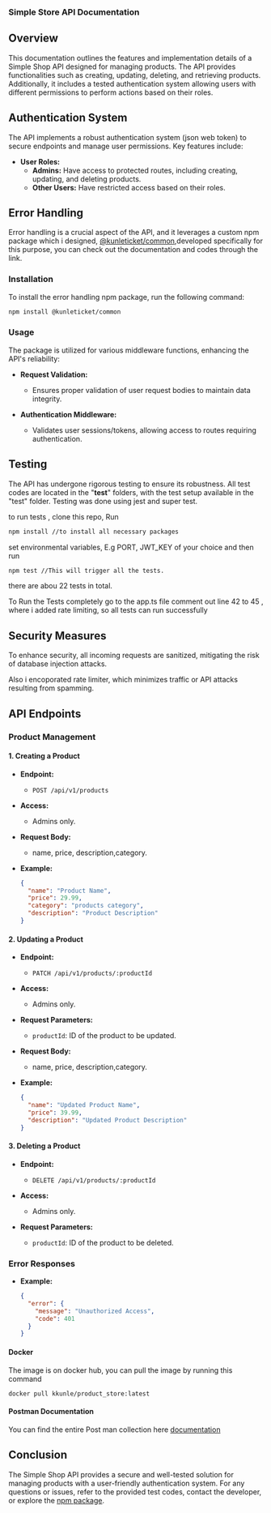 ### Simple Store API Documentation

## Overview

This documentation outlines the features and implementation details of a Simple Shop API designed for managing products. The API provides functionalities such as creating, updating, deleting, and retrieving products. Additionally, it includes a tested authentication system allowing users with different permissions to perform actions based on their roles. 

## Authentication System

The API implements a robust authentication system (json web token) to secure endpoints and manage user permissions. Key features include:

- **User Roles:**
  - **Admins:** Have access to protected routes, including creating, updating, and deleting products.
  - **Other Users:** Have restricted access based on their roles.

## Error Handling

Error handling is a crucial aspect of the API, and it leverages a custom npm package which i designed, [@kunleticket/common](https://www.npmjs.com/package/@kunleticket/common),developed specifically for this purpose, you can check out the documentation and codes through the link.

### Installation

To install the error handling npm package, run the following command:

```bash
npm install @kunleticket/common
```

### Usage

The package is utilized for various middleware functions, enhancing the API's reliability:

- **Request Validation:**
  - Ensures proper validation of user request bodies to maintain data integrity.

- **Authentication Middleware:**
  - Validates user sessions/tokens, allowing access to routes requiring authentication.

## Testing

The API has undergone rigorous testing to ensure its robustness. All test codes are located in the "__test__" folders, with the test setup available in the "test" folder.
Testing was done using jest and super test.

to run tests , clone this repo, 
Run 

```bash 
npm install //to install all necessary packages
```
set environmental variables, E.g PORT, JWT_KEY of your choice and then run 

```bash 
npm test //This will trigger all the tests.
```
there are abou 22 tests in total.

To Run the Tests completely go to the app.ts file comment out line 42 to 45 , where i added rate limiting, so all tests can run successfully

## Security Measures

To enhance security, all incoming requests are sanitized, mitigating the risk of database injection attacks.

Also i encoporated rate limiter, which minimizes traffic or API attacks resulting from spamming.

## API Endpoints

### Product Management

#### 1. Creating a Product

- **Endpoint:**
  - `POST /api/v1/products`

- **Access:**
  - Admins only.

- **Request Body:**
  - name, price, description,category.

- **Example:**
  ```json
  {
    "name": "Product Name",
    "price": 29.99,
    "category": "products category",
    "description": "Product Description"
  }
  ```

#### 2. Updating a Product

- **Endpoint:**
  - `PATCH /api/v1/products/:productId`

- **Access:**
  - Admins only.

- **Request Parameters:**
  - `productId`: ID of the product to be updated.

- **Request Body:**
  - name, price, description,category.

- **Example:**
  ```json
  {
    "name": "Updated Product Name",
    "price": 39.99,
    "description": "Updated Product Description"
  }
  ```

#### 3. Deleting a Product

- **Endpoint:**
  - `DELETE /api/v1/products/:productId`

- **Access:**
  - Admins only.

- **Request Parameters:**
  - `productId`: ID of the product to be deleted.

### Error Responses

- **Example:**
  ```json
  {
    "error": {
      "message": "Unauthorized Access",
      "code": 401
    }
  }
  ```

#### Docker

The image is on docker hub, you can pull the image by running this command

```docker
docker pull kkunle/product_store:latest
```

#### Postman Documentation
You can find the entire Post man collection here
[documentation](https://documenter.getpostman.com/view/22302216/2s9YeD9Df6)

## Conclusion

The Simple Shop API provides a secure and well-tested solution for managing products with a user-friendly authentication system. For any questions or issues, refer to the provided test codes, contact the developer, or explore the [npm package](https://www.npmjs.com/package/@kunleticket/common).